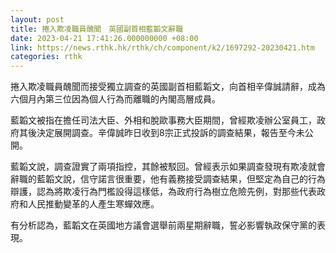```yaml
---
layout: post
title: 捲入欺凌職員醜聞　英國副首相藍韜文辭職
date: 2023-04-21 17:41:26.000000000 +08:00
link: https://news.rthk.hk/rthk/ch/component/k2/1697292-20230421.htm
categories: rthk
---
```


捲入欺凌職員醜聞而接受獨立調查的英國副首相藍韜文，向首相辛偉誠請辭，成為六個月內第三位因為個人行為而離職的內閣高層成員。

藍韜文被指在擔任司法大臣、外相和脫歐事務大臣期間，曾經欺凌辦公室員工，政府其後決定展開調查。辛偉誠昨日收到8宗正式投訴的調查結果，報告至今未公開。

藍韜文說，調查證實了兩項指控，其餘被駁回。曾經表示如果調查發現有欺凌就會辭職的藍韜文說，信守諾言很重要，他有義務接受調查結果，但堅定為自己的行為辯護，認為將欺凌行為門檻設得這樣低，為政府行為樹立危險先例，對那些代表政府和人民推動變革的人產生寒蟬效應。

有分析認為，藍韜文在英國地方議會選舉前兩星期辭職，誓必影響執政保守黨的表現。
